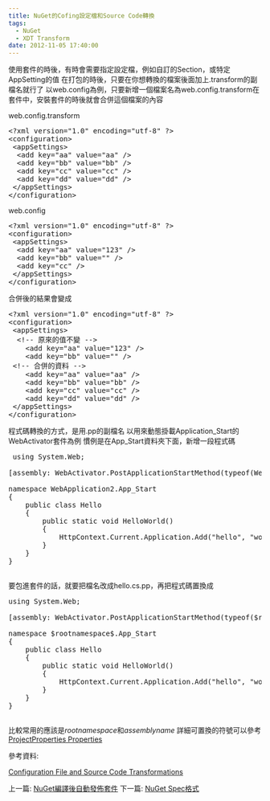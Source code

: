 ```yaml
---
title: NuGet的Cofing設定檔和Source Code轉換
tags:
  - NuGet
  - XDT Transform
date: 2012-11-05 17:40:00
---
```


使用套件的時後，有時會需要指定設定檔，例如自訂的Section，或特定AppSetting的值
在打包的時後，只要在你想轉換的檔案後面加上.transform的副檔名就行了
以web.config為例，只要新增一個檔案名為web.config.transform在套件中，安裝套件的時後就會合併這個檔案的內容

web.config.transform
<pre class="brush: xml">&lt;?xml version="1.0" encoding="utf-8" ?&gt;
&lt;configuration&gt;
 &lt;appSettings&gt;
  &lt;add key="aa" value="aa" /&gt;
  &lt;add key="bb" value="bb" /&gt;
  &lt;add key="cc" value="cc" /&gt;
  &lt;add key="dd" value="dd" /&gt;
 &lt;/appSettings&gt;
&lt;/configuration&gt;
</pre>
web.config
<pre class="brush: xml">&lt;?xml version="1.0" encoding="utf-8" ?&gt;
&lt;configuration&gt;
 &lt;appSettings&gt;
  &lt;add key="aa" value="123" /&gt;
  &lt;add key="bb" value="" /&gt;
  &lt;add key="cc" /&gt;
 &lt;/appSettings&gt;
&lt;/configuration&gt;
</pre>
合併後的結果會變成
<pre class="brush: xml">&lt;?xml version="1.0" encoding="utf-8" ?&gt;
&lt;configuration&gt;
 &lt;appSettings&gt;
  &lt;!-- 原來的值不變 --&gt;
    &lt;add key="aa" value="123" /&gt;
    &lt;add key="bb" value="" /&gt;
 &lt;!-- 合併的資料 --&gt;
    &lt;add key="aa" value="aa" /&gt;
    &lt;add key="bb" value="bb" /&gt;
    &lt;add key="cc" value="cc" /&gt;
    &lt;add key="dd" value="dd" /&gt;
 &lt;/appSettings&gt;
&lt;/configuration&gt;
</pre>
程式碼轉換的方式，是用.pp的副檔名
以用來動態掛載Application_Start的WebActivator套件為例
慣例是在App_Start資料夾下面，新增一段程式碼

<pre class="brush: csharp">&nbsp;using System.Web;

[assembly: WebActivator.PostApplicationStartMethod(typeof(WebApplication2.App_Start.Hello), "HelloWorld")]

namespace WebApplication2.App_Start
{
&nbsp;&nbsp; &nbsp;public class Hello
&nbsp;&nbsp; &nbsp;{
&nbsp;&nbsp; &nbsp;&nbsp;&nbsp; &nbsp;public static void HelloWorld()
&nbsp;&nbsp; &nbsp;&nbsp;&nbsp; &nbsp;{
&nbsp;&nbsp; &nbsp;&nbsp;&nbsp; &nbsp;&nbsp;&nbsp; &nbsp;HttpContext.Current.Application.Add("hello", "world");
&nbsp;&nbsp; &nbsp;&nbsp;&nbsp; &nbsp;}
&nbsp;&nbsp; &nbsp;}
}
&nbsp;</pre>要包進套件的話，就要把檔名改成hello.cs.pp，再把程式碼置換成
<pre class="brush: csharp">using System.Web;

[assembly: WebActivator.PostApplicationStartMethod(typeof($rootnamespace$.App_Start.Hello), "HelloWorld")]

namespace $rootnamespace$.App_Start
{
&nbsp;&nbsp;&nbsp; public class Hello
&nbsp;&nbsp;&nbsp; {
&nbsp;&nbsp;&nbsp; &nbsp;&nbsp;&nbsp; public static void HelloWorld()
&nbsp;&nbsp;&nbsp; &nbsp;&nbsp;&nbsp; {
&nbsp;&nbsp;&nbsp; &nbsp;&nbsp;&nbsp; &nbsp;&nbsp;&nbsp; HttpContext.Current.Application.Add("hello", "world");
&nbsp;&nbsp;&nbsp; &nbsp;&nbsp;&nbsp; }
&nbsp;&nbsp;&nbsp; }
}

</pre>
比較常用的應該是$rootnamespace$和$assemblyname$
詳細可置換的符號可以參考[ProjectProperties Properties](http://msdn.microsoft.com/en-us/library/vslangproj.projectproperties_properties)

參考資料:

[Configuration File and Source Code Transformations](http://docs.nuget.org/docs/creating-packages/configuration-file-and-source-code-transformations)

上一篇: [NuGet編譯後自動發佈套件](http://blog.developer.idv.tw/2012/10/nuget_5451.html)
下一篇: [NuGet Spec格式](http://blog.developer.idv.tw/2012/11/nuget-spec.html)